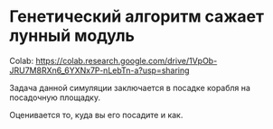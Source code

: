 # Генетический алгоритм сажает лунный модуль

Colab: https://colab.research.google.com/drive/1VpOb-JRU7M8RXn6_6YXNx7P-nLebTn-a?usp=sharing

Задача данной симуляции заключается в посадке корабля на посадочную площадку.

Оценивается то, куда вы его посадите и как.
